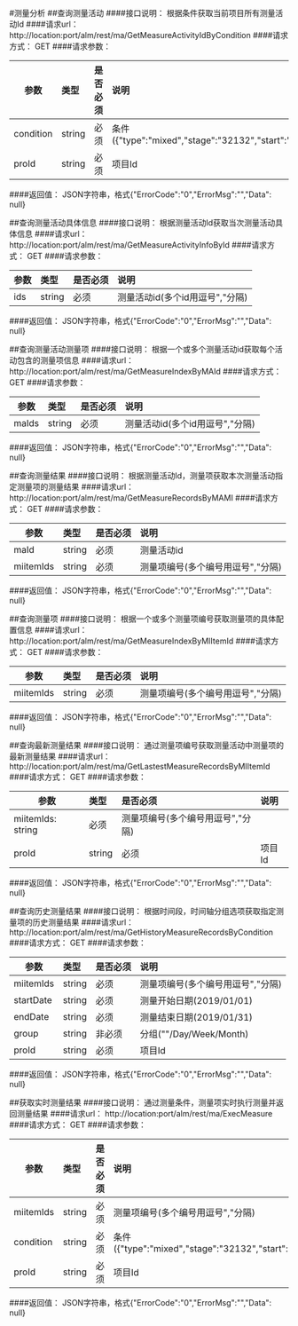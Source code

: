 ﻿#测量分析
##查询测量活动
####接口说明：
    根据条件获取当前项目所有测量活动Id
####请求url：
    http://location:port/alm/rest/ma/GetMeasureActivityIdByCondition
####请求方式：
    GET
####请求参数：

| 参数 | 类型 | 是否必须 | 说明 |
| --- | :--- | :--- | :--- |
| condition | string | 必须 | 条件({\"type\":\"mixed\",\"stage\":\"32132\",\"start\":\"2019/01/01\",\"end\":\"2019/01/30\"}) |
| proId | string | 必须 | 项目Id | 
 
####返回值：
    JSON字符串，格式{"ErrorCode":"0","ErrorMsg":"","Data": null}



##查询测量活动具体信息
####接口说明：
    根据测量活动Id获取当次测量活动具体信息
####请求url：
    http://location:port/alm/rest/ma/GetMeasureActivityInfoById
####请求方式：
    GET
####请求参数：

| 参数 | 类型 | 是否必须 | 说明 |
| --- | :--- | :--- | :--- |
| ids | string | 必须 | 测量活动id(多个id用逗号","分隔) |
 
####返回值：
    JSON字符串，格式{"ErrorCode":"0","ErrorMsg":"","Data": null}



##查询测量活动测量项
####接口说明：
    根据一个或多个测量活动id获取每个活动包含的测量项信息
####请求url：
    http://location:port/alm/rest/ma/GetMeasureIndexByMAId
####请求方式：
    GET
####请求参数：

| 参数 | 类型 | 是否必须 | 说明 |
| --- | :--- | :--- | :--- |
| maIds | string | 必须 | 测量活动id(多个id用逗号","分隔) |
 
####返回值：
    JSON字符串，格式{"ErrorCode":"0","ErrorMsg":"","Data": null}



##查询测量结果
####接口说明：
    根据测量活动Id，测量项获取本次测量活动指定测量项的测量结果
####请求url：
    http://location:port/alm/rest/ma/GetMeasureRecordsByMAMI
####请求方式：
    GET
####请求参数：

| 参数 | 类型 | 是否必须 | 说明 |
| --- | :--- | :--- | :--- |
| maId | string | 必须 | 测量活动id |
| miitemIds | string | 必须 | 测量项编号(多个编号用逗号","分隔) |
 
####返回值：
    JSON字符串，格式{"ErrorCode":"0","ErrorMsg":"","Data": null}



##查询测量项
####接口说明：
    根据一个或多个测量项编号获取测量项的具体配置信息
####请求url：
    http://location:port/alm/rest/ma/GetMeasureIndexByMIItemId
####请求方式：
    GET
####请求参数：

| 参数 | 类型 | 是否必须 | 说明 |
| --- | :--- | :--- | :--- |
| miitemIds | string | 必须 | 测量项编号(多个编号用逗号","分隔) |
 
####返回值：
    JSON字符串，格式{"ErrorCode":"0","ErrorMsg":"","Data": null}



##查询最新测量结果
####接口说明：
    通过测量项编号获取测量活动中测量项的最新测量结果
####请求url：
    http://location:port/alm/rest/ma/GetLastestMeasureRecordsByMIItemId
####请求方式：
    GET
####请求参数：

| 参数 | 类型 | 是否必须 | 说明 |
| --- | :--- | :--- | :--- |
| miitemIds: string|必须|测量项编号(多个编号用逗号","分隔) |
| proId | string | 必须 | 项目Id |
 
####返回值：
    JSON字符串，格式{"ErrorCode":"0","ErrorMsg":"","Data": null}



##查询历史测量结果
####接口说明：
    根据时间段，时间轴分组选项获取指定测量项的历史测量结果
####请求url：
    http://location:port/alm/rest/ma/GetHistoryMeasureRecordsByCondition
####请求方式：
    GET
####请求参数：

| 参数 | 类型 | 是否必须 | 说明 |
| --- | :--- | :--- | :--- |
| miitemIds | string | 必须 | 测量项编号(多个编号用逗号","分隔) |
| startDate | string | 必须 | 测量开始日期(2019/01/01) |
| endDate | string | 必须 | 测量结束日期(2019/01/31) |
| group | string | 非必须 | 分组(""/Day/Week/Month) |
| proId | string | 必须 | 项目Id |
 
####返回值：
    JSON字符串，格式{"ErrorCode":"0","ErrorMsg":"","Data": null}



##获取实时测量结果
####接口说明：
    通过测量条件，测量项实时执行测量并返回测量结果
####请求url：
    http://location:port/alm/rest/ma/ExecMeasure
####请求方式：
    GET
####请求参数：

| 参数 | 类型 | 是否必须 | 说明 |
| --- | :--- | :--- | :--- |
| miitemIds | string | 必须 | 测量项编号(多个编号用逗号","分隔) |
| condition | string | 必须 | 条件({\"type\":\"mixed\",\"stage\":\"32132\",\"start\":\"2019/01/01\",\"end\":\"2019/01/30\"}) |
| proId | string | 必须 | 项目Id |
 
####返回值：
    JSON字符串，格式{"ErrorCode":"0","ErrorMsg":"","Data": null}
